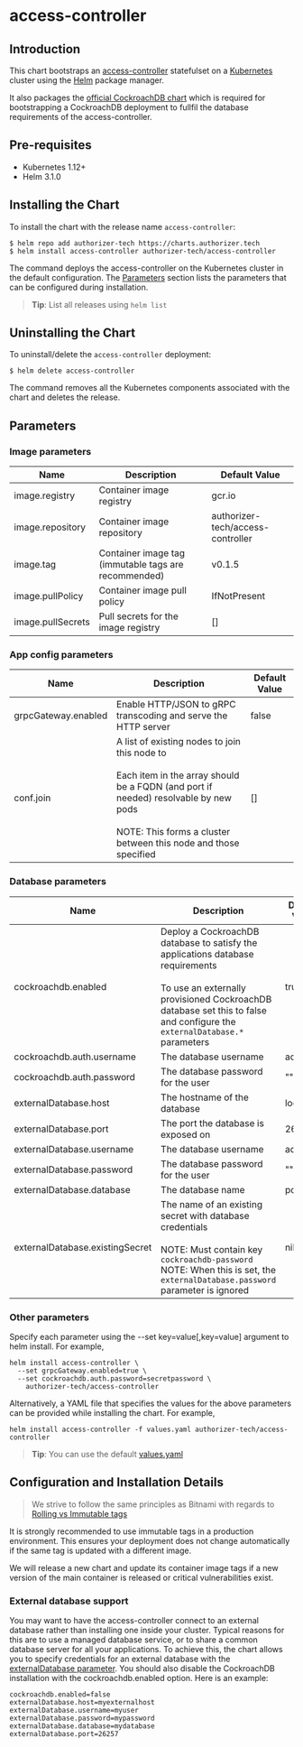 # access-controller

## Introduction
This chart bootstraps an [access-controller](https://github.com/authorizer-tech/access-controller) statefulset on a [Kubernetes](https://kubernetes.io) cluster using the [Helm](https://helm.sh) package manager.

It also packages the [official CockroachDB chart](https://github.com/cockroachdb/helm-charts/tree/master/cockroachdb) which is required for bootstrapping a CockroachDB deployment to fullfil the database requirements of the access-controller.

## Pre-requisites
- Kubernetes 1.12+
- Helm 3.1.0

## Installing the Chart
To install the chart with the release name `access-controller`:

```console
$ helm repo add authorizer-tech https://charts.authorizer.tech
$ helm install access-controller authorizer-tech/access-controller
```

The command deploys the access-controller on the Kubernetes cluster in the default configuration. The [Parameters](#parameters) section lists the parameters that can be configured during installation.

> **Tip**: List all releases using `helm list`

## Uninstalling the Chart

To uninstall/delete the `access-controller` deployment:

```console
$ helm delete access-controller
```

The command removes all the Kubernetes components associated with the chart and deletes the release.

## Parameters

### Image parameters

| Name              | Description                                            | Default Value                     |
|-------------------|--------------------------------------------------------|-----------------------------------|
| image.registry    | Container image registry                               | gcr.io                            |
| image.repository  | Container image repository                             | authorizer-tech/access-controller |
| image.tag         | Container image tag (immutable tags are recommended)   | v0.1.5                            |
| image.pullPolicy  | Container image pull policy                            | IfNotPresent                      |
| image.pullSecrets | Pull secrets for the image registry                    | []                                |

### App config parameters

| Name                | Description                                                                                                                                                                                                       | Default Value |
|---------------------|-------------------------------------------------------------------------------------------------------------------------------------------------------------------------------------------------------------------|---------------|
| grpcGateway.enabled | Enable HTTP/JSON to gRPC transcoding and serve the HTTP server                                                                                                                                                    | false         |
| conf.join           | A list of existing nodes to join this node to<br><br>Each item in the array should be a FQDN (and port if needed) resolvable by new pods<br><br>NOTE: This forms a cluster between this node and those specified | []            |

### Database parameters

| Name                            | Description                                                                                                                                                                                                       | Default Value |
|---------------------------------|-------------------------------------------------------------------------------------------------------------------------------------------------------------------------------------------------------------------|---------------|
| cockroachdb.enabled             | Deploy a CockroachDB database to satisfy the applications database requirements<br><br>To use an externally provisioned CockroachDB database set this to false and configure the `externalDatabase.*` parameters | true          |
| cockroachdb.auth.username       | The database username                                                                                                                                                                                             | admin         |
| cockroachdb.auth.password       | The database password for the user                                                                                                                                                                                | ""            |
| externalDatabase.host           | The hostname of the database                                                                                                                                                                                      | localhost     |
| externalDatabase.port           | The port the database is exposed on                                                                                                                                                                               | 26257         |
| externalDatabase.username       | The database username                                                                                                                                                                                             | admin         |
| externalDatabase.password       | The database password for the user                                                                                                                                                                                | ""            |
| externalDatabase.database       | The database name                                                                                                                                                                                                 | postgres      |
| externalDatabase.existingSecret | The name of an existing secret with database credentials<br><br>NOTE: Must contain key `cockroachdb-password`<br>NOTE: When this is set, the `externalDatabase.password` parameter is ignored                     | nil           |

### Other parameters


Specify each parameter using the --set key=value[,key=value] argument to helm install. For example,

```console
helm install access-controller \
  --set grpcGateway.enabled=true \
  --set cockroachdb.auth.password=secretpassword \
    authorizer-tech/access-controller
```

Alternatively, a YAML file that specifies the values for the above parameters can be provided while installing the chart. For example,

```console
helm install access-controller -f values.yaml authorizer-tech/access-controller
```

> **Tip**: You can use the default [values.yaml](./values.yaml)

## Configuration and Installation Details

> We strive to follow the same principles as Bitnami with regards to [Rolling vs Immutable tags](https://docs.bitnami.com/tutorials/understand-rolling-tags-containers/)

It is strongly recommended to use immutable tags in a production environment. This ensures your deployment does not change automatically if the same tag is updated with a different image.

We will release a new chart and update its container image tags if a new version of the main container is released or critical vulnerabilities exist.

### External database support
You may want to have the access-controller connect to an external database rather than installing one inside your cluster. Typical reasons for this are to use a managed database service, or to share a common database server for all your applications. To achieve this, the chart allows you to specify credentials for an external database with the [externalDatabase parameter](#database-parameters). You should also disable the CockroachDB installation with the cockroachdb.enabled option. Here is an example:

```console
cockroachdb.enabled=false
externalDatabase.host=myexternalhost
externalDatabase.username=myuser
externalDatabase.password=mypassword
externalDatabase.database=mydatabase
externalDatabase.port=26257
```
